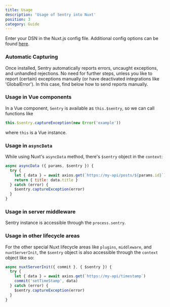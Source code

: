 ```yaml
---
title: Usage
description: 'Usage of Sentry into Nuxt'
position: 3
category: Guide
---
```


Enter your DSN in the Nuxt.js config file. Additional config options can be found [here](https://docs.sentry.io/platforms/javascript/guides/vue/configuration/options/).

### Automatic Capturing
Once installed, Sentry automatically reports errors, uncaught exceptions, and unhandled rejections. No need for further steps, unless you like to report (certain) exceptions manually (or have deactivated integrations like 'GlobalError'). In this case, find below how to send reports manually. 

### Usage in Vue components

In a Vue component, `Sentry` is available as `this.$sentry`, so we can call functions like

``` js
this.$sentry.captureException(new Error('example'))
```

where `this` is a Vue instance.

### Usage in `asyncData`

While using Nuxt's `asyncData` method, there's `$sentry` object in the `context`:

``` js
async asyncData ({ params, $sentry }) {
  try {
    let { data } = await axios.get(`https://my-api/posts/${params.id}`)
    return { title: data.title }
  } catch (error) {
    $sentry.captureException(error)
  }
}
```

### Usage in server middleware

Sentry instance is accessible through the `process.sentry`.

### Usage in other lifecycle areas

For the other special Nuxt lifecycle areas like `plugins`, `middleware`, and `nuxtServerInit`, the `$sentry` object is also accessible through the `context` object like so:

```js
async nuxtServerInit({ commit }, { $sentry }) {
  try {
    let { data } = await axios.get(`https://my-api/timestamp`)
    commit('setTimeStamp', data)
  } catch (error) {
    $sentry.captureException(error)
  }
}
```

